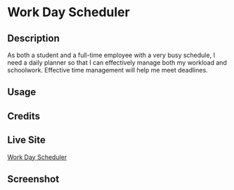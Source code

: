 # Work Day Scheduler

## Description

As both a student and a full-time employee with a very busy schedule, I need a daily planner so that I can effectively manage both my workload and schoolwork. Effective time management will help me meet deadlines.

## Usage

## Credits

## Live Site

[Work Day Scheduler](https://brookescodestuff.github.io/workday-scheduler/)

## Screenshot
